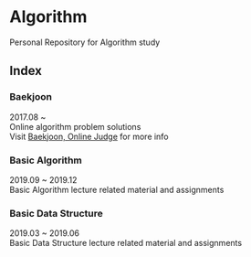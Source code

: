 Algorithm
=========
Personal Repository for Algorithm study

## Index
### Baekjoon
2017.08 ~  
Online algorithm problem solutions   
Visit [Baekjoon, Online Judge](https://www.acmicpc.net) for more info  
### Basic Algorithm
2019.09 ~ 2019.12  
Basic Algorithm lecture related material and assignments  
### Basic Data Structure
2019.03 ~ 2019.06  
Basic Data Structure lecture related material and assignments  
